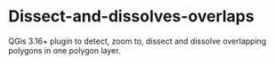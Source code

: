 # Dissect-and-dissolves-overlaps
QGis 3.16+ plugin to detect, zoom to, dissect and dissolve overlapping polygons in one polygon layer.

